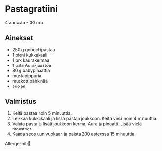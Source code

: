 # Pastagratiini
4 annosta - 30 min


## Ainekset
- 250 g gnocchipastaa
- 1 pieni kukkakaali
- 1 prk kaurakermaa
- 1 pala Aura-juustoa
- 80 g babypinaattia
- mustapippuria
- muskottipähkinää
- suolaa


## Valmistus
1. Keitä pastaa noin 5 minuuttia.
2. Leikkaa kukkakaali ja lisää pastan joukkoon. Keitä vielä noin 4 minuuttia.
3. Valuta pasta ja lisää joukkoon kerma, Aura ja pinaatti. Lisää vielä mausteet.
4. Kaada seos uunivuokaan ja paista 200 asteessa 15 minuuttia.

Allergeenit:🥛
